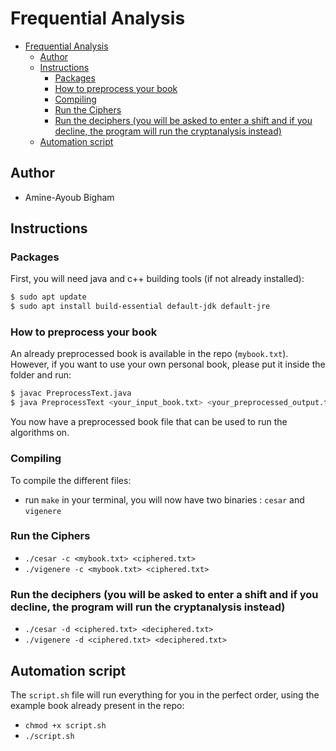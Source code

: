 # Frequential Analysis

- [Frequential Analysis](#frequential-analysis)
  - [Author](#author)
  - [Instructions](#instructions)
    - [Packages](#packages)
    - [How to preprocess your book](#how-to-preprocess-your-book)
    - [Compiling](#compiling)
    - [Run the Ciphers](#run-the-ciphers)
    - [Run the deciphers (you will be asked to enter a shift and if you decline, the program will run the cryptanalysis instead)](#run-the-deciphers-you-will-be-asked-to-enter-a-shift-and-if-you-decline-the-program-will-run-the-cryptanalysis-instead)
  - [Automation script](#automation-script)

## Author

- Amine-Ayoub Bigham

## Instructions

### Packages

First, you will need java and c++ building tools (if not already installed): 

```bash
$ sudo apt update 
$ sudo apt install build-essential default-jdk default-jre 
```

### How to preprocess your book

An already preprocessed book is available in the repo (`mybook.txt`). However, if you want to use your own personal book, please put it inside the folder and run:

```bash
$ javac PreprocessText.java
$ java PreprocessText <your_input_book.txt> <your_preprocessed_output.txt>
```

You now have a preprocessed book file that can be used to run the algorithms on. 

### Compiling

To compile the different files: 

- run `make` in your terminal, you will now have two binaries : `cesar` and `vigenere`   

### Run the Ciphers

- `./cesar -c <mybook.txt> <ciphered.txt>`
- `./vigenere -c <mybook.txt> <ciphered.txt>`

### Run the deciphers (you will be asked to enter a shift and if you decline, the program will run the cryptanalysis instead)

- `./cesar -d <ciphered.txt> <deciphered.txt>`
- `./vigenere -d <ciphered.txt> <deciphered.txt>`

## Automation script

The `script.sh` file will run everything for you in the perfect order, using the example book already present in the repo:

- `chmod +x script.sh`
- `./script.sh` 